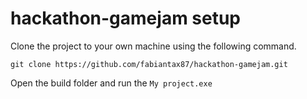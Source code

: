 # hackathon-gamejam setup #
Clone the project to your own machine using the following command.
```
git clone https://github.com/fabiantax87/hackathon-gamejam.git
```
Open the build folder and run the `My project.exe`
